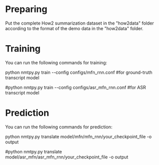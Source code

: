 # Preparing
Put the complete How2 summarization dataset in the "how2data" folder according to the format of the demo data in the "how2data" folder.


# Training
You can run the following commands for training:

python nmtpy.py train --config configs/mfn_rnn.conf  #for ground-truth transcript model

#python nmtpy.py train --config configs/asr_mfn_rnn.conf  #for ASR transcript model


# Prediction
You can run the following commands for prediction:

python nmtpy.py translate model/mfn/mfn_rnn/your_checkpoint_file -o output

#python nmtpy.py translate model/asr_mfn/asr_mfn_rnn/your_checkpoint_file -o output
